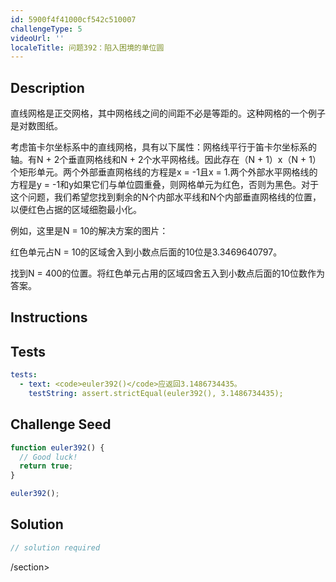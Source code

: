 ```yaml
---
id: 5900f4f41000cf542c510007
challengeType: 5
videoUrl: ''
localeTitle: 问题392：陷入困境的单位圆
---
```


## Description
<section id="description">直线网格是正交网格，其中网格线之间的间距不必是等距的。这种网格的一个例子是对数图纸。 <p>考虑笛卡尔坐标系中的直线网格，具有以下属性：网格线平行于笛卡尔坐标系的轴。有N + 2个垂直网格线和N + 2个水平网格线。因此存在（N + 1）x（N + 1）个矩形单元。两个外部垂直网格线的方程是x = -1且x = 1.两个外部水平网格线的方程是y = -1和y如果它们与单位圆重叠，则网格单元为红色，否则为黑色。对于这个问题，我们希望您找到剩余的N个内部水平线和N个内部垂直网格线的位置，以便红色占据的区域细胞最小化。 </p><p>例如，这里是N = 10的解决方案的图片： </p><p>红色单元占N = 10的区域舍入到小数点后面的10位是3.3469640797。 </p><p>找到N = 400的位置。将红色单元占用的区域四舍五入到小数点后面的10位数作为答案。 </p></section>

## Instructions
<section id="instructions">
</section>

## Tests
<section id='tests'>

```yml
tests:
  - text: <code>euler392()</code>应返回3.1486734435。
    testString: assert.strictEqual(euler392(), 3.1486734435);

```

</section>

## Challenge Seed
<section id='challengeSeed'>

<div id='js-seed'>

```js
function euler392() {
  // Good luck!
  return true;
}

euler392();

```

</div>



</section>

## Solution
<section id='solution'>

```js
// solution required
```

/section>
